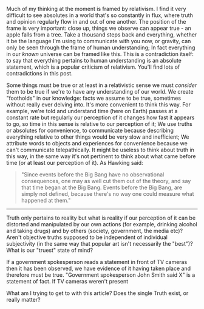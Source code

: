 Much of my thinking at the moment is framed by relativism. I find it very difficult to see absolutes in a world that's so constantly in flux, where truth and opinion regularly flow in and out of one another. The position of the frame is very important: close up, things we observe can appear true - an apple falls from a tree. Take a thousand steps back and everything, whether it be the language I'm using to communicate with you now, or gravity, can only be seen through the frame of human understanding; In fact everything in our _known_ universe can be framed like this. This is a contradiction itself: to say that everything pertains to human understanding is an absolute statement, which is a popular criticism of relativism. You'll find lots of contradictions in this post.

Some things must be true or at least in a relativistic sense we must _consider_ them to be true if we're to have any understanding of our world. We create "footholds" in our knowledge: facts we assume to be true, sometimes without really ever delving into. It's more convenient to think this way. For example, we're told and understand time (here on Earth) passes at a constant rate but regularly our perception of it changes how fast it appears to go, so time in this sense is relative to our perception of it; We use truths or absolutes for convenience, to communicate because describing everything relative to other things would be very slow and inefficient; We attribute words to objects and experiences for convenience because we can't communicate telepathically. It might be useless to think about truth in this way, in the same way it's not pertinent to think about what came before time (or at least our perception of it). As Hawking said:

> "Since events before the Big Bang have no observational consequences, one may as well cut them out of the theory, and say that time began at the Big Bang. Events before the Big Bang, are simply not defined, because there's no way one could measure what happened at them."
____
Truth only pertains to reality but what is reality if our perception of it can be distorted and manipulated by our own actions (for example, drinking alcohol and taking drugs) and by others (society, government, the media etc)? Aren't objective truths supposed to be independent of individual subjectivity (in the same way that popular art isn't necessarily the "best")? What is our "truest" state of mind?

If a government spokesperson reads a statement in front of TV cameras then it has been observed, we have evidence of it having taken place and therefore must be true. "Government spokesperson John Smith said X" is a statement of fact. If TV cameras weren't present 

<!-- Widespread collective opinion seems to often be branded as "truth": [if you can get enough people](/embracing-the-heterodox/) to say something publicly it _comes true_. -->

<!-- Is _everything_ perceived? There are 7 billion humans on this planet all thinking different things at the same time. How does one capture collective conscience? How do we agree on anything or get anything done? -->

<!-- After writing the first draft of this post, BBC news posted [an opinion piece](https://www.bbc.co.uk/news/business-63049044) by one of their journalists Faisal Islam. The title read "Kwasi Kwarteng faces U-turn on tax or spending cuts", except at this point in time there had been no U-turn. In fact, later the Conservative government reiterated they had no intention of doing so. If you read the comments on the article you'll see that most commenters did't seem to understand this was opinion and (aside from the journalist's face and name at the top of the page) there's nothing to indicate otherwise. If you look at the websites of several leading British newspapers however (The Guardian, The Times, The Telegraph), you'll see the "opinion" or "comment" sections clearly demarcated but it seems that the BBC _don't mind_ readers taking Faisal's opinions to be true - this was the second-most-viewed piece on the day it was published. I found this incredibly annoying; that for all BBC news do to "fact check" other stories by other news outlets and public persons, they were more than happy to mislead. It highlighted something else for me: there is great importance in knowing the singular Truth. -->

<!-- Take Love, which forms the basis of most romantic relationships, sometimes marriage, procreation and much of our culture. Love must be a perceptual experience (which isn't to say that it's not real) because our idea of what it means varies so wildly, influenced by so many other perceptions. It can be framed as: high levels of dopamine and norepinephrine in the brain, or as romanticised in art and music. But love is so fundamental; How can we rest on the assumption that others define love in the same way as we do if we're to hope to communicate? -->

What am I trying to get to with this article? Does the single Truth exist, or really matter?
